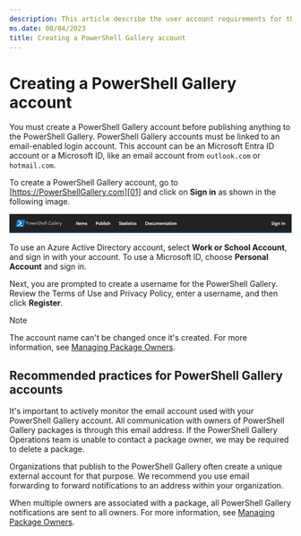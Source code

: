 ```yaml
---
description: This article describe the user account requirements for the PowerShell Gallery
ms.date: 08/04/2023
title: Creating a PowerShell Gallery account
---
```


# Creating a PowerShell Gallery account

You must create a PowerShell Gallery account before publishing anything to the PowerShell Gallery.
PowerShell Gallery accounts must be linked to an email-enabled login account. This account can be an
Microsoft Entra ID account or a Microsoft ID, like an email account from `outlook.com` or
`hotmail.com`.

To create a PowerShell Gallery account, go to [https://PowerShellGallery.com][01] and click on
**Sign in** as shown in the following image.

![Register new account][03]

To use an Azure Active Directory account, select **Work or School Account**, and sign in with your
account. To use a Microsoft ID, choose **Personal Account** and sign in.

Next, you are prompted to create a username for the PowerShell Gallery. Review the Terms of Use and
Privacy Policy, enter a username, and then click **Register**.

> [!NOTE]
> The account name can't be changed once it's created. For more information, see
> [Managing Package Owners][02].

## Recommended practices for PowerShell Gallery accounts

It's important to actively monitor the email account used with your PowerShell Gallery account. All
communication with owners of PowerShell Gallery packages is through this email address. If the
PowerShell Gallery Operations team is unable to contact a package owner, we may be required to
delete a package.

Organizations that publish to the PowerShell Gallery often create a unique external account for that
purpose. We recommend you use email forwarding to forward notifications to an address within your
organization.

When multiple owners are associated with a package, all PowerShell Gallery notifications are sent to
all owners. For more information, see [Managing Package Owners][02].

<!-- link references -->
[01]: https://PowerShellGallery.com
[02]: managing-package-owners.md
[03]: media/creating-an-account/CreateAccount-Register.png

